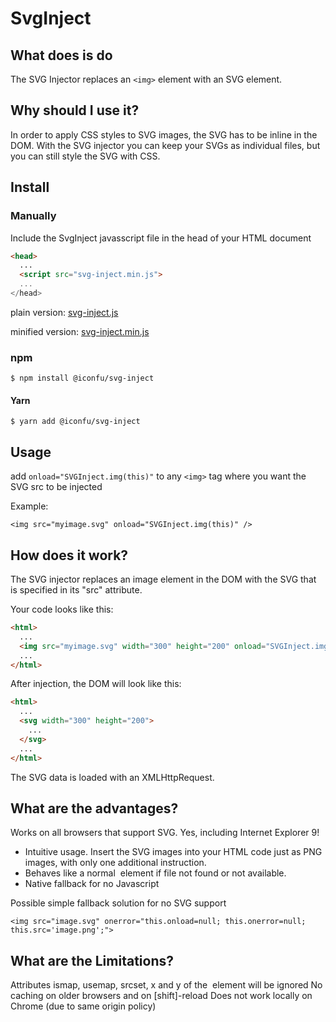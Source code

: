 # SvgInject


## What does is do

The SVG Injector replaces an `<img>` element with an SVG element.


## Why should I use it?

In order to apply CSS styles to SVG images, the SVG has to be inline in the DOM. With the SVG injector you can keep your SVGs as individual files, but you can still style the SVG with CSS.

## Install

### Manually 

Include the SvgInject javasscript file in the head of your HTML document

```html
<head>
  ...
  <script src="svg-inject.min.js">
  ...
</head>
```

plain version: <a href="https://raw.githubusercontent.com/iconfu/svg-inject/master/dist/svg-inject.js" download>svg-inject.js</a>

minified version: <a href="https://raw.githubusercontent.com/iconfu/svg-inject/master/dist/svg-inject.min.js" download>svg-inject.min.js</a>

### npm

```
$ npm install @iconfu/svg-inject
```

#### Yarn

```
$ yarn add @iconfu/svg-inject
```

## Usage

add `onload="SVGInject.img(this)"` to any `<img>` tag where you want the SVG src to be injected

Example:

```
<img src="myimage.svg" onload="SVGInject.img(this)" />
```

## How does it work?

The SVG injector replaces an image element in the DOM with the SVG that is specified in its "src" attribute.

Your code looks like this:

```html
<html>
  ...
  <img src="myimage.svg" width="300" height="200" onload="SVGInject.img(this)" />
  ...
</html>
```

After injection, the DOM will look like this:

```html
<html>
  ...
  <svg width="300" height="200">
    ...
  </svg>
  ...
</html>
```

The SVG data is loaded with an XMLHttpRequest.


## What are the advantages?

Works on all browsers that support SVG. Yes, including Internet Explorer 9!
* Intuitive usage. Insert the SVG images into your HTML code just as PNG images, with only one additional instruction.
* Behaves like a normal <img> element if file not found or not available.
* Native fallback for no Javascript

Possible simple fallback solution for no SVG support

`<img src="image.svg" onerror="this.onload=null; this.onerror=null; this.src='image.png';">`


## What are the Limitations?

Attributes ismap, usemap, srcset, x and y of the <img> element will be ignored
No caching on older browsers and on [shift]-reload
Does not work locally on Chrome (due to same origin policy)

## 
